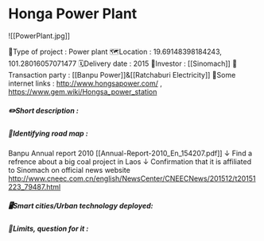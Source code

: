 # Honga Power Plant 
![[PowerPlant.jpg]]

🏢Type of project : Power plant
🗺️Location : 19.69148398184243, 101.28016057071477
🗓️Delivery date : 2015
💸Investor : [[Sinomach]]
🤝Transaction party : [[Banpu Power]]&[[Ratchaburi Electricity]]
🔗Some internet links : http://www.hongsapower.com/ , https://www.gem.wiki/Hongsa_power_station

##### ✏️Short description :

##### 🔵Identifying road map :
Banpu Annual report 2010 [[Annual-Report-2010_En_154207.pdf]]
↓
Find a refrence about a big coal project in Laos 
↓
Confirmation that it is affiliated to Sinomach on official news website http://www.cneec.com.cn/english/NewsCenter/CNEECNews/201512/t20151223_79487.html 

##### 🖥️Smart cities/Urban technology deployed: 

##### 🔻Limits, question for it :
